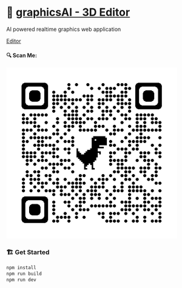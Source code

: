# 🤖 [graphicsAI - 3D Editor](https://pj-25.github.io/graphicsAI/)
AI powered realtime graphics web application

[Editor](https://pj-25.github.io/graphicsAI-3D-Editor/dist/)

#### 🔍 Scan Me:
![secret](./secret.png)

### 🏗️ Get Started 
 ```
 npm install
 npm run build
 npm run dev
 ```
